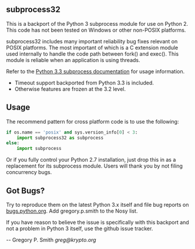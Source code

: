 subprocess32
------------

This is a backport of the Python 3 subprocess module for use on Python 2.
This code has not been tested on Windows or other non-POSIX platforms.

subprocess32 includes many important reliability bug fixes relevant on
POSIX platforms.  The most important of which is a C extension module
used internally to handle the code path between fork() and exec().
This module is reliable when an application is using threads.

Refer to the
[Python 3.3 subprocess documentation](https://docs.python.org/3.3/library/subprocess.html)
for usage information.

* Timeout support backported from Python 3.3 is included.
* Otherwise features are frozen at the 3.2 level.

Usage
-----

The recommend pattern for cross platform code is to use the following:

```python
if os.name == 'posix' and sys.version_info[0] < 3:
    import subprocess32 as subprocess
else:
    import subprocess
```

Or if you fully control your Python 2.7 installation, just drop this
in as a replacement for its subprocess module.  Users will thank you
by not filing concurrency bugs.

Got Bugs?
---------

Try to reproduce them on the latest Python 3.x itself and file bug
reports on [bugs.python.org](https://bugs.python.org/).
Add gregory.p.smith to the Nosy list.

If you have reason to believe the issue is specifically with this backport
and not a problem in Python 3 itself, use the github issue tracker.

-- Gregory P. Smith  _greg@krypto.org_
